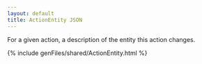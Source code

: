 ```yaml
---
layout: default
title: ActionEntity JSON
---
```


For a given action, a description of the entity this action changes.


{% include genFiles/shared/ActionEntity.html %}
